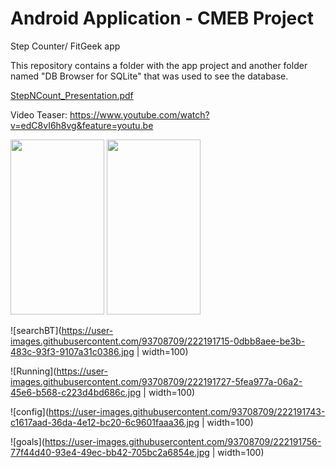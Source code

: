 # Android Application - CMEB Project
Step Counter/ FitGeek app

This repository contains a folder with the app project and another folder named "DB Browser for SQLite" that was used to see the database.

[StepNCount_Presentation.pdf](https://github.com/marianacalado/CMEB-Project/files/10247892/StepNCount_Presentation.pdf)

Video Teaser: https://www.youtube.com/watch?v=edC8vI6h8vg&feature=youtu.be

<img src="https://user-images.githubusercontent.com/93708709/222200898-a4d331bd-e6a4-419d-8888-9d3bba049b67.jpg" width="150" height="280">
<img src="https://user-images.githubusercontent.com/93708709/222191715-0dbb8aee-be3b-483c-93f3-9107a31c0386.jpg" width="150" height="280">

![searchBT](https://user-images.githubusercontent.com/93708709/222191715-0dbb8aee-be3b-483c-93f3-9107a31c0386.jpg | width=100)

![Running](https://user-images.githubusercontent.com/93708709/222191727-5fea977a-06a2-45e6-b568-c223d4bd686c.jpg | width=100)

![config](https://user-images.githubusercontent.com/93708709/222191743-c1617aad-36da-4e12-bc20-6c9601faaa36.jpg | width=100)

![goals](https://user-images.githubusercontent.com/93708709/222191756-77f44d40-93e4-49ec-bb42-705bc2a6854e.jpg | width=100)
